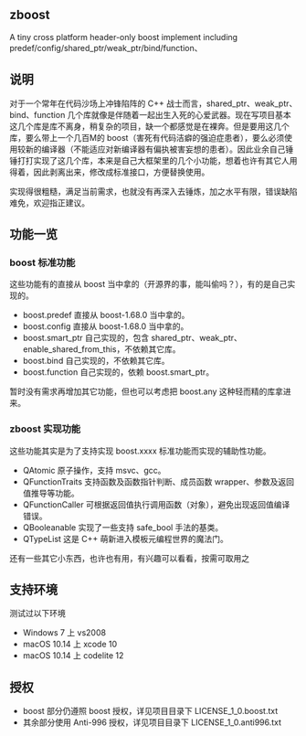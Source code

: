 zboost
-------------------
A tiny cross platform header-only boost implement including predef/config/shared_ptr/weak_ptr/bind/function、


## 说明
对于一个常年在代码沙场上冲锋陷阵的 C++ 战士而言，shared_ptr、weak_ptr、bind、function 几个库就像是伴随着一起出生入死的心爱武器。现在写项目基本这几个库是库不离身，稍复杂的项目，缺一个都感觉是在裸奔。但是要用这几个库，要么带上一个几百M的 boost（害死有代码洁癖的强迫症患者），要么必须使用较新的编译器（不能适应对新编译器有偏执被害妄想的患者）。因此业余自己锤锤打打实现了这几个库，本来是自己大框架里的几个小功能，想着也许有其它人用得着，因此剥离出来，修改成标准接口，方便替换使用。

实现得很粗糙，满足当前需求，也就没有再深入去锤炼，加之水平有限，错误缺陷难免，欢迎指正建议。

## 功能一览

### boost 标准功能

这些功能有的直接从 boost 当中拿的（开源界的事，能叫偷吗？），有的是自己实现的。
- boost.predef 直接从 boost-1.68.0 当中拿的。
- boost.config 直接从 boost-1.68.0 当中拿的。
- boost.smart_ptr 自己实现的，包含 shared_ptr、weak_ptr、enable_shared_from_this，不依赖其它库。
- boost.bind 自己实现的，不依赖其它库。
- boost.function 自己实现的，依赖 boost.smart_ptr。

暂时没有需求再增加其它功能，但也可以考虑把 boost.any 这种轻而精的库拿进来。

### zboost 实现功能

这些功能其实是为了支持实现 boost.xxxx 标准功能而实现的辅助性功能。
- QAtomic 原子操作，支持 msvc、gcc。
- QFunctionTraits 支持函数及函数指针判断、成员函数 wrapper、参数及返回值推导等功能。
- QFunctionCaller 可根据返回值执行调用函数（对象），避免出现返回值编译错误。
- QBooleanable 实现了一些支持 safe_bool 手法的基类。
- QTypeList 这是 C++ 萌新进入模板元编程世界的魔法门。

还有一些其它小东西，也许也有用，有兴趣可以看看，按需可取用之


## 支持环境

测试过以下环境
- Windows 7 上 vs2008
- macOS 10.14 上 xcode 10
- macOS 10.14 上 codelite 12


## 授权

- boost 部分仍遵照 boost 授权，详见项目目录下 LICENSE_1_0.boost.txt
- 其余部分使用 Anti-996 授权，详见项目目录下 LICENSE_1_0.anti996.txt

